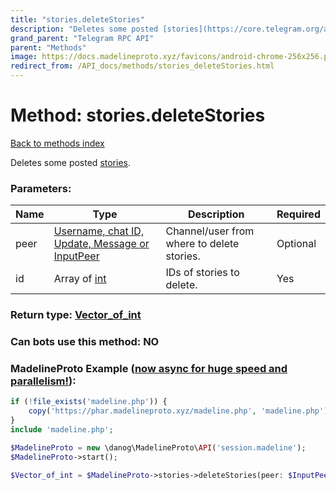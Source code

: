 ```yaml
---
title: "stories.deleteStories"
description: "Deletes some posted [stories](https://core.telegram.org/api/stories)."
grand_parent: "Telegram RPC API"
parent: "Methods"
image: https://docs.madelineproto.xyz/favicons/android-chrome-256x256.png
redirect_from: /API_docs/methods/stories_deleteStories.html
---
```

# Method: stories.deleteStories
[Back to methods index](index.html)



Deletes some posted [stories](https://core.telegram.org/api/stories).

### Parameters:

| Name     |    Type       | Description | Required |
|----------|---------------|-------------|----------|
|peer|[Username, chat ID, Update, Message or InputPeer](/API_docs/types/InputPeer.html) | Channel/user from where to delete stories. | Optional|
|id|Array of [int](/API_docs/types/int.html) | IDs of stories to delete. | Yes|


### Return type: [Vector\_of\_int](/API_docs/types/int.html)

### Can bots use this method: **NO**


### MadelineProto Example ([now async for huge speed and parallelism!](https://docs.madelineproto.xyz/docs/ASYNC.html)):


```php
if (!file_exists('madeline.php')) {
    copy('https://phar.madelineproto.xyz/madeline.php', 'madeline.php');
}
include 'madeline.php';

$MadelineProto = new \danog\MadelineProto\API('session.madeline');
$MadelineProto->start();

$Vector_of_int = $MadelineProto->stories->deleteStories(peer: $InputPeer, id: [$int, $int], );
```

